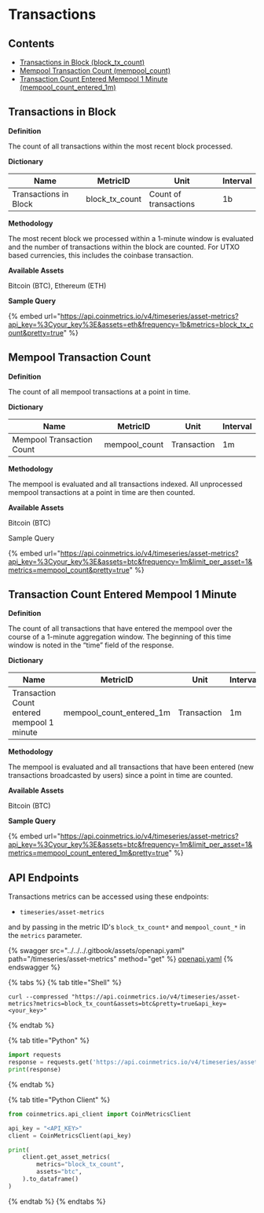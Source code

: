 # Transactions

## Contents

* [Transactions in Block (block\_tx\_count)](transactions.md#block\_tx\_count)
* [Mempool Transaction Count (mempool\_count)](transactions.md#mempool\_count)
* [Transaction Count Entered Mempool 1 Minute (mempool\_count\_entered\_1m)](transactions.md#block\_tx\_count)

## Transactions in Block <a href="#block_tx_count" id="block_tx_count"></a>

**Definition**

The count of all transactions within the most recent block processed.

**Dictionary**

| Name                  | MetricID         | Unit                  | Interval |
| --------------------- | ---------------- | --------------------- | -------- |
| Transactions in Block | block\_tx\_count | Count of transactions | 1b       |

**Methodology**

The most recent block we processed within a 1-minute window is evaluated and the number of transactions within the block are counted. For UTXO based currencies, this includes the coinbase transaction.

**Available Assets**

Bitcoin (BTC), Ethereum (ETH)

**Sample Query**

{% embed url="https://api.coinmetrics.io/v4/timeseries/asset-metrics?api_key=%3Cyour_key%3E&assets=eth&frequency=1b&metrics=block_tx_count&pretty=true" %}

## Mempool Transaction Count <a href="#mempool_count" id="mempool_count"></a>

**Definition**

The count of all mempool transactions at a point in time.

**Dictionary**

| Name                      | MetricID       | Unit        | Interval |
| ------------------------- | -------------- | ----------- | -------- |
| Mempool Transaction Count | mempool\_count | Transaction | 1m       |

**Methodology**

The mempool is evaluated and all transactions indexed. All unprocessed mempool transactions at a point in time are then counted.

**Available Assets**

Bitcoin (BTC)

Sample Query

{% embed url="https://api.coinmetrics.io/v4/timeseries/asset-metrics?api_key=%3Cyour_key%3E&assets=btc&frequency=1m&limit_per_asset=1&metrics=mempool_count&pretty=true" %}

## Transaction Count Entered Mempool 1 Minute <a href="#mempool_count_entered" id="mempool_count_entered"></a>

**Definition**

The count of all transactions that have entered the mempool over the course of a 1-minute aggregation window. The beginning of this time window is noted in the “time” field of the response.

**Dictionary**

| Name                                       | MetricID                    | Unit        | Interval |
| ------------------------------------------ | --------------------------- | ----------- | -------- |
| Transaction Count entered mempool 1 minute | mempool\_count\_entered\_1m | Transaction | 1m       |

**Methodology**

The mempool is evaluated and all transactions that have been entered (new transactions broadcasted by users) since a point in time are counted.

**Available Assets**

Bitcoin (BTC)

**Sample Query**

{% embed url="https://api.coinmetrics.io/v4/timeseries/asset-metrics?api_key=%3Cyour_key%3E&assets=btc&frequency=1m&limit_per_asset=1&metrics=mempool_count_entered_1m&pretty=true" %}

## API Endpoints

Transactions metrics can be accessed using these endpoints:

* `timeseries/asset-metrics`

and by passing in the metric ID's `block_tx_count*` and `mempool_count_*` in the `metrics` parameter.

{% swagger src="../../../.gitbook/assets/openapi.yaml" path="/timeseries/asset-metrics" method="get" %}
[openapi.yaml](../../../.gitbook/assets/openapi.yaml)
{% endswagger %}

{% tabs %}
{% tab title="Shell" %}
```shell
curl --compressed "https://api.coinmetrics.io/v4/timeseries/asset-metrics?metrics=block_tx_count&assets=btc&pretty=true&api_key=<your_key>"
```
{% endtab %}

{% tab title="Python" %}
```python
import requests
response = requests.get('https://api.coinmetrics.io/v4/timeseries/asset-metrics?metrics=block_tx_count&assets=btc&pretty=true&api_key=<your_key>').json()
print(response)
```
{% endtab %}

{% tab title="Python Client" %}
```python
from coinmetrics.api_client import CoinMetricsClient

api_key = "<API_KEY>"
client = CoinMetricsClient(api_key)

print(
    client.get_asset_metrics(
        metrics="block_tx_count", 
        assets="btc",
    ).to_dataframe()
)
```
{% endtab %}
{% endtabs %}
